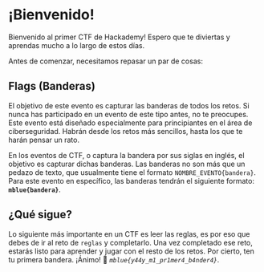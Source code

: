 # ¡Bienvenido!

Bienvenido al primer CTF de Hackademy! Espero que te diviertas y aprendas mucho a lo largo de estos días.

Antes de comenzar, necesitamos repasar un par de cosas:

## Flags (Banderas)

El objetivo de este evento es capturar las banderas de todos los retos. Si nunca has participado en un evento de este tipo antes, no te preocupes. Este evento está diseñado especialmente para principiantes en el área de ciberseguridad. Habrán desde los retos más sencillos, hasta los que te harán pensar un rato.

En los eventos de CTF, o captura la bandera por sus siglas en inglés, el objetivo es capturar dichas banderas. Las banderas no son más que un pedazo de texto, que usualmente tiene el formato `NOMBRE_EVENTO{bandera}`. Para este evento en específico, las banderas tendrán el siguiente formato: **`mblue{bandera}`**.

## ¿Qué sigue?

Lo siguiente más importante en un CTF es leer las reglas, es por eso que debes de ir al reto de `reglas` y completarlo.
Una vez completado ese reto, estarás listo para aprender y jugar con el resto de los retos.
Por cierto, ten tu primera bandera. ¡Ánimo! 🚀 _`mblue{y44y_m1_pr1mer4_b4nder4}`_.
